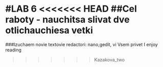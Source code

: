 #LAB 6
<<<<<<< HEAD
##Cel raboty - nauchitsa slivat dve otlichauchiesa vetki
=======
###Izuchaem novie textovie redactori: nano,gedit, vi
Vsem privet
I enjoy reading
>>>>>>> Kazakova_two
